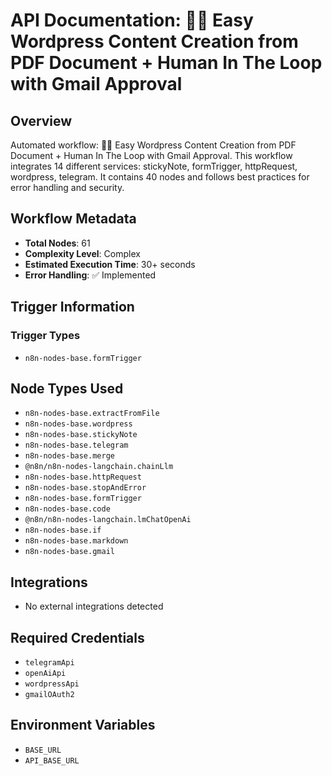 # API Documentation: 📄✨ Easy Wordpress Content Creation from PDF Document + Human In The Loop with Gmail Approval

## Overview
Automated workflow: 📄✨ Easy Wordpress Content Creation from PDF Document + Human In The Loop with Gmail Approval. This workflow integrates 14 different services: stickyNote, formTrigger, httpRequest, wordpress, telegram. It contains 40 nodes and follows best practices for error handling and security.

## Workflow Metadata
- **Total Nodes**: 61
- **Complexity Level**: Complex
- **Estimated Execution Time**: 30+ seconds
- **Error Handling**: ✅ Implemented

## Trigger Information
### Trigger Types
- `n8n-nodes-base.formTrigger`

## Node Types Used
- `n8n-nodes-base.extractFromFile`
- `n8n-nodes-base.wordpress`
- `n8n-nodes-base.stickyNote`
- `n8n-nodes-base.telegram`
- `n8n-nodes-base.merge`
- `@n8n/n8n-nodes-langchain.chainLlm`
- `n8n-nodes-base.httpRequest`
- `n8n-nodes-base.stopAndError`
- `n8n-nodes-base.formTrigger`
- `n8n-nodes-base.code`
- `@n8n/n8n-nodes-langchain.lmChatOpenAi`
- `n8n-nodes-base.if`
- `n8n-nodes-base.markdown`
- `n8n-nodes-base.gmail`

## Integrations
- No external integrations detected

## Required Credentials
- `telegramApi`
- `openAiApi`
- `wordpressApi`
- `gmailOAuth2`

## Environment Variables
- `BASE_URL`
- `API_BASE_URL`
